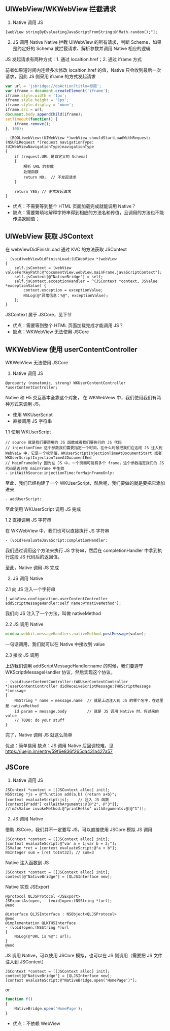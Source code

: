 ## UIWebView/WKWebView 拦截请求

1. Native 调用 JS

```objc
[webView stringByEvaluatingJavaScriptFromString:@"Math.random();"];
```

2. JS 调用 Native
Native 拦截 UIWebView 的所有请求，判断 Scheme，如果是约定好的 Schema 就拦截请求、解析参数并调用 Native 相应的逻辑

JS 发起请求有两种方式：1. 通过 localtion.href；2. 通过 iframe 方式

前者如果短时间内连续多次修改 localtion.href 的值，Native 只会收到最后一次请求，因此 JS 侧采用 iframe 的方式发起请求

```js
var url = 'jsbridge://doAction?title=标题';
var iframe = document.createElement('iframe');
iframe.style.width = '1px';
iframe.style.height = '1px';
iframe.style.display = 'none';
iframe.src = url;
document.body.appendChild(iframe);
setTimeout(function() {
    iframe.remove();
}, 100);
```

```objc
- (BOOL)webView:(UIWebView *)webView shouldStartLoadWithRequest:(NSURLRequest *)request navigationType:(UIWebViewNavigationType)navigationType
{
    if (request.URL 是自定义的 Schema)
    {
        解析 URL 的参数
        处理函数
        return NO;  // 不发起请求
    }

    return YES; // 正常发起请求
}
```


+ 优点：不需要等到整个 HTML 页面加载完成就能调用 Native？
+ 缺点：需要繁琐地解释字符串得到相应的方法名和传值，且调用的方法也不能传递返回值；

## UIWebView 获取 JSContext
在 webViewDidFinishLoad 通过 KVC 的方法获取 JSContext

```objc
- (void)webViewDidFinishLoad:(UIWebView *)webView
{
    self.jsContext = [webView valueForKeyPath:@"documentView.webView.mainFrame.javaScriptContext"];
    self.jsContext[@"NativeBridge"] = self;
    self.jsContext.exceptionHandler = ^(JSContext *context, JSValue *exceptionValue) {
        context.exception = exceptionValue;
        NSLog(@"异常信息：%@", exceptionValue);
    };
}
```

JSContext 属于 JSCore，见下节

+ 优点：需要等到整个 HTML 页面加载完成才能调用 JS？
+ 缺点：WKWebView 无法使用 JSCore

## WKWebView 使用 userContentController
WKWebView 无法使用 JSCore

1. Native 调用 JS

```objc
@property (nonatomic, strong) WKUserContentController *userContentController;
```

Native 和 H5 交互基本全靠这个对象， 在 WKWebVeiw 中，我们使用我们有两种方式来调用 JS，

+ 使用 WKUserScript
+ 直接调用 JS 字符串

1.1 使用 WKUserScript

```objc
// source 就是我们要调用的 JS 函数或者我们要执行的 JS 代码
// injectionTime 这个参数我们需要指定一个时间，在什么时候把我们在这段 JS 注入到 WebVeiw 中，它是一个枚举值，WKUserScriptInjectionTimeAtDocumentStart 或者 WKUserScriptInjectionTimeAtDocumentEnd
// MainFrameOnly 因为在 JS 中，一个页面可能有多个 frame，这个参数指定我们的 JS 代码是否只在 mainFrame 中生效
- initWithSource:injectionTime:forMainFrameOnly:
```

至此，我们已经构建了一个 WKUserScript，然后呢，我们要做的就是要把它添加进来

```objc
- addUserScript:
```

至此使用 WKUserScript 调用 JS 完成

1.2 直接调用 JS 字符串

在 WKWebView 中，我们也可以直接执行 JS 字符串

```objc
- (void)evaluateJavaScript:completionHandler:
```

我们通过调用这个方法来执行 JS 字符串，然后在 completionHandler 中拿到执行这段 JS 代码后的返回值。

至此，Native 调用 JS 完成


2. JS 调用 Native

2.1 向 JS 注入一个字符串

```objc
[_webView.configuration.userContentController addScriptMessageHandler:self name:@"nativeMethod"];
```

我们向 JS 注入了一个方法，叫做 nativeMethod

2.2 JS 调用 Native

```js
window.webkit.messageHandlers.nativeMethod.postMessage(value);
```

一句话调用，我们就可以在 Native 中接收到 value

2.3 接收 JS 调用

上边我们调用 addScriptMessageHandler:name 的时候，我们要遵守 WKScriptMessageHandler 协议，然后实现这个协议。

```objc
- (void)userContentController:(WKUserContentController *)userContentController didReceiveScriptMessage:(WKScriptMessage *)message 
{
    NSString * name = message.name  // 就是上边注入到 JS 的哪个名字，在这里是 nativeMethod
    id param = message.body         // 就是 JS 调用 Native 时，传过来的 value
    // TODO: do your stuff
}
```

完了，Native 调用 JS 就这么简单

优点：简单易用
缺点：JS 调用 Native 后回调较难，见 https://juejin.im/entry/59f6e836f265da431a427a57

## JSCore

1. Native 调用 JS

```objc
JSContext *context = [[JSContext alloc] init];
NSString *js = @"function add(a,b) {return a+b}";
[context evaluateScript:js];    // 注入 JS 函数
[context[@"add"] callWithArguments:@[@"2", @"3"]];
//[mJsValue invokeMethod:@"printHello" withArguments:@[@"1"]];
```

2. JS 调用 Native

借助 JSCore，我们并不一定要写 JS，可以直接使用 JSCore 模拟 JS 调用

```objc
JSContext *context = [[JSContext alloc] init];
[context evaluateScript:@"var a = 1;var b = 2;"];
JSValue *ret = [context evaluateScript:@"a + b"];
NSInteger sum = [ret toInt32]; // sum=3
```

Native 注入函数到 JS

```objc
JSContext *context = [[JSContext alloc] init];
context[@"NativeBridge"] = [QLJSInterface new];
```

Native 实现 JSExport

```objc
@protocol QLJSProtocol <JSExport>
JSExportAs(open, - (void)open:(NSString *)url);
@end

@interface QLJSInterface : NSObject<QLJSProtocol>
@end
@implementation QLKTH5Interface
- (void)open:(NSString *)url
{
    NSLog(@"URL is %@": url);
}
@end
```

JS 调用 Native，可以使用 JSCore 模拟，也可以在 JS 侧调用（需要把 JS 文件注入到 JSContext）

```objc
JSContext *context = [[JSContext alloc] init];
context[@"NativeBridge"] = [QLJSInterface new];
[context evaluateScript:@"NativeBridge.open('HomePage')"];
```

or

```js
function f()
{
    NativeBridge.open('HomePage');
}
```

+ 优点：不依赖 WebView